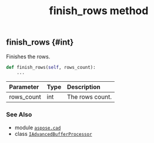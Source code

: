 ﻿---
title: finish_rows method
second_title: Aspose.CAD for Python via .NET API References
description: 
type: docs
weight: 30
url: /python-net/aspose.cad/iadvancedbufferprocessor/finish_rows/
is_root: false
---

## finish_rows {#int}

Finishes the rows.



```python
def finish_rows(self, rows_count):
    ...
```


| Parameter | Type | Description |
| :- | :- | :- |
| rows_count | int | The rows count. |



### See Also
* module [`aspose.cad`](../../)
* class [`IAdvancedBufferProcessor`](/cad/python-net/aspose.cad/iadvancedbufferprocessor)

